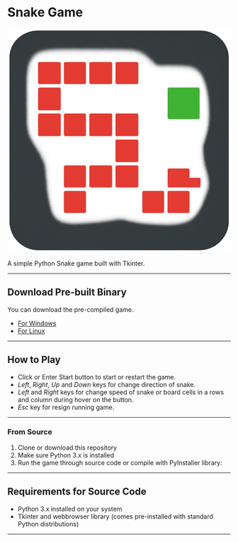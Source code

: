 # Snake Game

![Logo](src/icons/icon.png)

A simple Python Snake game built with Tkinter.  

---

## Download Pre-built Binary

You can download the pre-compiled game.
- [For Windows](https://github.com/akarshit-1609/Snake_Game_using_Python_Tkinter/raw/refs/heads/main/dist/snake_game-v2-windows.exe)
- [For Linux](https://github.com/akarshit-1609/Snake_Game_using_Python_Tkinter/raw/refs/heads/main/dist/snake_game-v2-linux)

---

## How to Play
 - Click or Enter Start button to start or restart the game.<br>
 - *Left*, *Right*, *Up* and *Down* keys for change direction of snake.<br>
 - *Left* and *Right* keys for change speed of snake or board cells in a rows and column during hover on the button.<br>
 - *Esc* key for resign running game.

---

### From Source

1. Clone or download this repository
2. Make sure Python 3.x is installed
3. Run the game through source code or compile with PyInstaller library:

---

## Requirements for Source Code

- Python 3.x installed on your system
- Tkinter and webbrowser library (comes pre-installed with standard Python distributions)

---